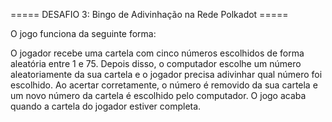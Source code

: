===== DESAFIO 3: Bingo de Adivinhação na Rede Polkadot =====

O jogo funciona da seguinte forma:

O jogador recebe uma cartela com cinco números escolhidos de forma aleatória entre 1 e 75. Depois disso, o computador escolhe um
número aleatoriamente da sua cartela e o jogador precisa adivinhar qual número foi escolhido. Ao acertar corretamente, o número
é removido da sua cartela e um novo número da cartela é escolhido pelo computador. O jogo acaba quando a cartela do jogador
estiver completa.

